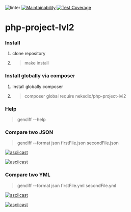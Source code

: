 ![linter](https://github.com/nekedio/php-project-lvl2/workflows/linter/badge.svg)
[![Maintainability](https://api.codeclimate.com/v1/badges/4f26361d1f2d60432298/maintainability)](https://codeclimate.com/github/nekedio/php-project-lvl2/maintainability)
[![Test Coverage](https://api.codeclimate.com/v1/badges/4f26361d1f2d60432298/test_coverage)](https://codeclimate.com/github/nekedio/php-project-lvl2/test_coverage)

# php-project-lvl2

### Install
1. clone repository
2. > make install

### Install globally via composer

1. Install globally composer
2. > composer global require nekedio/php-project-lvl2

### Help
> gendiff --help

### Compare two JSON
> gendiff --format json firstFile.json secondFile.json

[![asciicast](https://asciinema.org/a/331486.svg)](https://asciinema.org/a/331486)

[![asciicast](https://asciinema.org/a/SuOe9DUDOZWpk3k0YE704sMQx.svg)](https://asciinema.org/a/SuOe9DUDOZWpk3k0YE704sMQx)

### Compare two YML
> gendiff --format json firstFile.yml secondFile.yml

[![asciicast](https://asciinema.org/a/343404.svg)](https://asciinema.org/a/343404)

[![asciicast](https://asciinema.org/a/a102cv7e0SsqP2JotGY1WpKNc.svg)](https://asciinema.org/a/a102cv7e0SsqP2JotGY1WpKNc)


